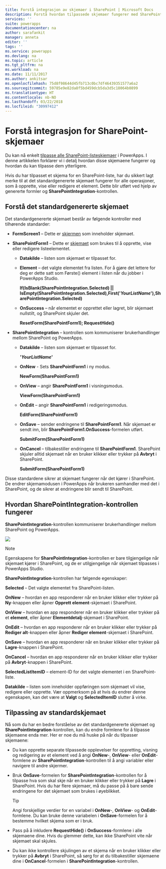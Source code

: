 ```yaml
---
title: Forstå integrasjon av skjemaer i SharePoint | Microsoft Docs
description: Forstå hvordan tilpassede skjemaer fungerer med SharePoint
services: ''
suite: powerapps
documentationcenter: na
author: sarafankit
manager: anneta
editor: ''
tags: ''
ms.service: powerapps
ms.devlang: na
ms.topic: article
ms.tgt_pltfrm: na
ms.workload: na
ms.date: 11/11/2017
ms.author: ankitsar
ms.openlocfilehash: 75d8f98644d45fb713c0bc7df46439351577a6a2
ms.sourcegitcommit: 59785e9e82da8f5bd459dcb5da3d5c18064b0899
ms.translationtype: HT
ms.contentlocale: nb-NO
ms.lasthandoff: 03/22/2018
ms.locfileid: "30997412"
---
```

# <a name="understand-sharepoint-forms-integration"></a>Forstå integrasjon for SharePoint-skjemaer
Du kan nå enkelt [tilpasse alle SharePoint-listeskjemaer](customize-list-form.md) i PowerApps. I denne artikkelen forklarer vi i detalj hvordan disse skjemaene fungerer og hvordan du kan tilpasse dem ytterligere.

Hvis du har tilpasset et skjema for en SharePoint-liste, har du sikkert lagt merke til at det standardgenererte skjemaet fungerer for alle operasjoner, som å opprette, vise eller redigere et element. Dette blir utført ved hjelp av genererte formler og **SharePointIntegration**-kontrollen.

## <a name="understand-the-default-generated-form"></a>Forstå det standardgenererte skjemaet

Det standardgenererte skjemaet består av følgende kontroller med tilhørende standarder:

* **FormScreen1** – Dette er [skjermen](controls/control-screen.md) som inneholder skjemaet.

* **SharePointForm1** – Dette er [skjemaet](working-with-forms.md) som brukes til å opprette, vise eller redigere listeelementet.

    * **Datakilde** – listen som skjemaet er tilpasset for.

    * **Element** – det valgte elementet fra listen. For å gjøre det lettere for deg er dette satt som Første() element i listen når du jobber i PowerApps Studio.

        **If(IsBlank(SharePointIntegration.Selected) || IsEmpty(SharePointIntegration.Selected),First('*YourListName*'),SharePointIntegration.Selected)**

    * **OnSuccess** – når elementet er opprettet eller lagret, blir skjemaet nullstilt, og SharePoint skjuler det.

        **ResetForm(SharePointForm1); RequestHide()**

* **SharePointIntegration** – kontrollen som kommuniserer brukerhandlinger mellom SharePoint og PowerApps.

    * **Datakilde** – listen som skjemaet er tilpasset for.

        **'*YourListName*'**

    * **OnNew** - Sets **SharePointForm1** i ny modus.

        **NewForm(SharePointForm1)**

    * **OnView** – angir **SharePointForm1** i visningsmodus.

        **ViewForm(SharePointForm1)**

    * **OnEdit** – angir **SharePointForm1** i redigeringsmodus.

        **EditForm(SharePointForm1)**

    * **OnSave** – sender endringene til **SharePointForm1**. Når skjemaet er sendt inn, blir **SharePointForm1.OnSuccess**-formelen utført.

        **SubmitForm(SharePointForm1)**

    * **OnCancel** – tilbakestiller endringene til **SharePointForm1**. SharePoint skjuler alltid skjemaet når en bruker klikker eller trykker på **Avbryt** i SharePoint.

        **SubmitForm(SharePointForm1)**

Disse standardene sikrer at skjemaet fungerer når det kjører i SharePoint. De endrer skjemamodusen i PowerApps når brukeren samhandler med det i SharePoint, og de sikrer at endringene blir sendt til SharePoint.

## <a name="understand-the-sharepointintegration-control"></a>Hvordan SharePointIntegration-kontrollen fungerer
**SharePointIntegration**-kontrollen kommuniserer brukerhandlinger mellom SharePoint og PowerApps.

![](./media/sharepoint-form-integration/sharepointintegration-object.png)

>[!NOTE]
>Egenskapene for **SharePointIntegration**-kontrollen er bare tilgjengelige når skjemaet kjører i SharePoint, og de er utilgjengelige når skjemaet tilpasses i PowerApps Studio.

**SharePointIntegration**-kontrollen har følgende egenskaper:

**Selected** – Det valgte elementet fra SharePoint-listen.

**OnNew** – hvordan en app responderer når en bruker klikker eller trykker på **Ny**-knappen eller åpner **Opprett element**-skjemaet i SharePoint.

**OnView** – hvordan en app responderer når en bruker klikker eller trykker på et **element**, eller åpner **Elementdetalj**-skjemaet i SharePoint.

**OnEdit** – hvordan en app responderer når en bruker klikker eller trykker på **Rediger alt**-knappen eller åpner **Rediger element**-skjemaet i SharePoint.

**OnSave** – hvordan en app responderer når en bruker klikker eller trykker på **Lagre**-knappen i SharePoint.

**OnCancel** – hvordan en app responderer når en bruker klikker eller trykker på **Avbryt**-knappen i SharePoint.

**SelectedListItemID** – element-ID for det valgte elementet i en SharePoint-liste.

**Datakilde** – listen som inneholder oppføringen som skjemaet vil vise, redigere eller opprette. Vær oppmerksom på at hvis du endrer denne egenskapen, kan det være at **Valgt** og **SelectedItemID** slutter å virke.

## <a name="customize-the-default-form"></a>Tilpassing av standardskjemaet
Nå som du har en bedre forståelse av det standardgenererte skjemaet og **SharePointIntegration**-kontrollen, kan du endre formlene for å tilpasse skjemaene enda mer. Her er noe du må huske på når du tilpasser skjemaene:

* Du kan opprette separate tilpassede opplevelser for oppretting, visning og redigering av et element ved å angi **OnNew**-, **OnView**- eller **OnEdit**-formlene av **SharePointIntegration**-kontrollen til å angi variabler eller navigere til andre skjermer.

* Bruk **OnSave**-formelen for **SharePointIntegration**-kontrollen for å tilpasse hva som skal skje når en bruker klikker eller trykker på **Lagre** i SharePoint. Hvis du har flere skjemaer, må du passe på å bare sende endringene for det skjemaet som brukes i øyeblikket.

    >[!TIP]
     Angi forskjellige verdier for en variabel i **OnNew**-, **OnView**- og **OnEdit**-formlene. Du kan bruke denne variabelen i **OnSave**-formelen for å bestemme hvilket skjema som er i bruk.

* Pass på å inkludere **RequestHide()** i **OnSuccess**-formlene i alle skjemaene dine. Hvis du glemmer dette, kan ikke SharePoint vite når skjemaet skal skjules.

* Du kan ikke kontrollere skjulingen av et skjema når en bruker klikker eller trykker på **Avbryt** i SharePoint, så sørg for at du tilbakestiller skjemaene dine i **OnCancel**-formelen i **SharePointIntegration**-kontrollen.
